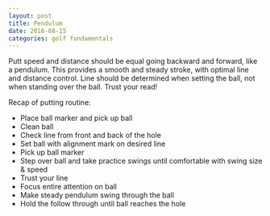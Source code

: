 ```yaml
---
layout: post
title: Pendulum
date: 2016-08-15
categories: golf fundamentals
---
```


Putt speed and distance should be equal going backward and forward, like a pendulum.  This provides a smooth and steady stroke, with optimal line and distance control.  Line should be determined when setting the ball, not when standing over the ball.  Trust your read!

Recap of putting routine:

* Place ball marker and pick up ball
* Clean ball
* Check line from front and back of the hole
* Set ball with alignment mark on desired line
* Pick up ball marker
* Step over ball and take practice swings until comfortable with swing size & speed
* Trust your line
* Focus entire attention on ball 
* Make steady pendulum swing through the ball
* Hold the follow through until ball reaches the hole
